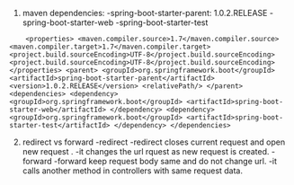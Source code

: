 1. maven dependencies:
   -spring-boot-starter-parent: 1.0.2.RELEASE
   -spring-boot-starter-web
   -spring-boot-starter-test

`    <properties>
        <maven.compiler.source>1.7</maven.compiler.source>
        <maven.compiler.target>1.7</maven.compiler.target>
        <project.build.sourceEncoding>UTF-8</project.build.sourceEncoding>
        <project.build.sourceEncoding>UTF-8</project.build.sourceEncoding>
    </properties>
    <parent>
        <groupId>org.springframework.boot</groupId>
        <artifactId>spring-boot-starter-parent</artifactId>
        <version>1.0.2.RELEASE</version>
        <relativePath/>
    </parent>
    <dependencies>
        <dependency>
            <groupId>org.springframework.boot</groupId>
            <artifactId>spring-boot-starter-web</artifactId>
        </dependency>
        <dependency>
            <groupId>org.springframework.boot</groupId>
            <artifactId>spring-boot-starter-test</artifactId>
        </dependency>
    </dependencies>`

2. redirect vs forward
-redirect
 -redirect closes current request and open new request .
 -it changes the url rquest as new request is created.
-forward
 -forward keep request body same and do not change url. 
 -it calls another method in controllers with same request data.

